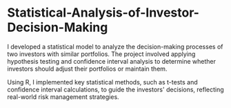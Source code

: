 # Statistical-Analysis-of-Investor-Decision-Making

I developed a statistical model to analyze the decision-making processes of two investors with similar portfolios. The project involved applying hypothesis testing and confidence interval analysis to determine whether investors should adjust their portfolios or maintain them.

Using R, I implemented key statistical methods, such as t-tests and confidence interval calculations, to guide the investors' decisions, reflecting real-world risk management strategies.


